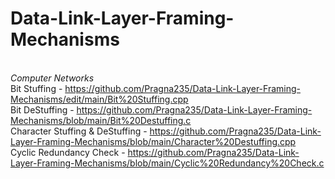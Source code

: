 # Data-Link-Layer-Framing-Mechanisms
<br> _Computer Networks_
<br> Bit Stuffing - https://github.com/Pragna235/Data-Link-Layer-Framing-Mechanisms/edit/main/Bit%20Stuffing.cpp
<br> Bit DeStuffing - https://github.com/Pragna235/Data-Link-Layer-Framing-Mechanisms/blob/main/Bit%20Destuffing.c
<br> Character Stuffing & DeStuffing - https://github.com/Pragna235/Data-Link-Layer-Framing-Mechanisms/blob/main/Character%20Destuffing.cpp
<br> Cyclic Redundancy Check - https://github.com/Pragna235/Data-Link-Layer-Framing-Mechanisms/blob/main/Cyclic%20Redundancy%20Check.c
